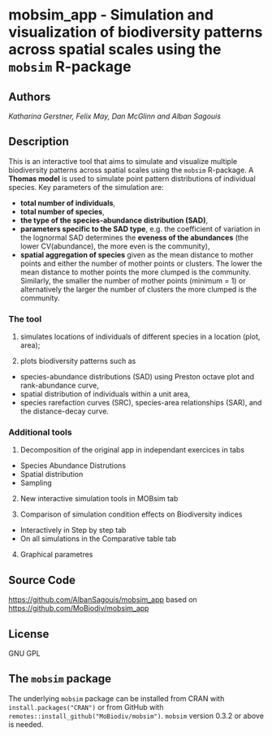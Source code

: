 # **mobsim_app** - Simulation and visualization of biodiversity patterns across spatial scales using the `mobsim` R-package

## Authors

*Katharina Gerstner, Felix May, Dan McGlinn and Alban Sagouis*

## Description

This is an interactive tool that aims to simulate and visualize multiple biodiversity patterns across spatial scales using the `mobsim` R-package. A **Thomas model** is used to simulate point pattern distributions of individual species. Key parameters of the simulation are:

* **total number of individuals**,
* **total number of species**,
* **the type of the species-abundance distribution (SAD)**,
* **parameters specific to the SAD type**, e.g. the coefficient of variation in the lognormal SAD determines the **eveness of the abundances** (the lower CV(abundance), the more even is the community),
* **spatial aggregation of species** given as the mean distance to mother points and either the number of mother points or clusters. The lower the mean distance to mother points the more clumped is the community. Similarly, the smaller the number of mother points (minimum = 1) or alternatively the larger the number of clusters the more clumped is the community.

### The tool

1. simulates locations of individuals of different species in a location (plot, area);

2. plots biodiversity patterns such as

 * species-abundance distributions (SAD) using Preston octave plot and rank-abundance curve,
 * spatial distribution of individuals within a unit area,
 * species rarefaction curves (SRC), species-area relationships (SAR), and the distance-decay curve.

### Additional tools

1. Decomposition of the original app in independant exercices in tabs

 * Species Abundance Distrutions
 * Spatial distribution
 * Sampling

2. New interactive simulation tools in MOBsim tab

3. Comparison of simulation condition effects on Biodiversity indices

 * Interactively in Step by step tab
 * On all simulations in the Comparative table tab

4. Graphical parametres

## Source Code

<https://github.com/AlbanSagouis/mobsim_app> based on <https://github.com/MoBiodiv/mobsim_app>

## License

GNU GPL

## The `mobsim` package

The underlying `mobsim` package can be installed from CRAN with
`install.packages("CRAN")` or from GitHub with
`remotes::install_github("MoBiodiv/mobsim")`. `mobsim` version 0.3.2 or above is
needed.
